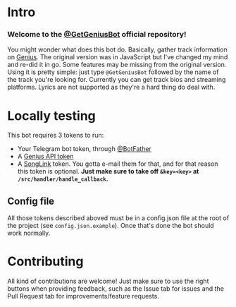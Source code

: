 # Intro
### Welcome to the [@GetGeniusBot](https://t.me/GetGeniusBot) official repository!
You might wonder what does this bot do. Basically, gather track information on [Genius](https://genius.com). The original version was in JavaScript but I've changed my mind and re-did it in go.
Some features may be missing from the original version.
Using it is pretty simple: just type `@GetGeniusBot` followed by the name of the track you're looking for. Currently you can get track bios and streaming platforms.
Lyrics are not supported as they're a hard thing do deal with.

# Locally testing
This bot requires 3 tokens to run:
- Your Telegram bot token, through [@BotFather](https://t.me/BotFather)
- A [Genius API token](https://genius.com/api-clients)
- A [SongLink](https://odesli.co/) token. You gotta e-mail them for that, and for that reason this token is optional. **Just make sure to take off `&key=<key>` at `/src/handler/handle_callback`.**

## Config file
All those tokens described aboved must be in a config.json file at the root of the project (see `config.json.example`). Once that's done the bot should work normally.

# Contributing
All kind of contributions are welcome! Just make sure to use the right buttons when providing feedback, such as the Issue tab for issues and the Pull Request tab for improvements/feature requests.
